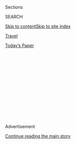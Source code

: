 <div id="app">

<div>

<div>

<div>

<div class="NYTAppHideMasthead css-1q2w90k e1suatyy0">

<div class="section css-ui9rw0 e1suatyy2">

<div class="css-eph4ug er09x8g0">

<div class="css-6n7j50">

</div>

<span class="css-1dv1kvn">Sections</span>

<div class="css-10488qs">

<span class="css-1dv1kvn">SEARCH</span>

</div>

[Skip to content](#site-content)[Skip to site index](#site-index)

</div>

<div id="masthead-section-label" class="css-1wr3we4 eaxe0e00">

[Travel](https://www.nytimes.com/section/travel)

</div>

<div class="css-10698na e1huz5gh0">

</div>

</div>

<div id="masthead-bar-one" class="section hasLinks css-15hmgas e1csuq9d3">

<div class="css-uqyvli e1csuq9d0">

</div>

<div class="css-1uqjmks e1csuq9d1">

</div>

<div class="css-9e9ivx">

[](https://myaccount.nytimes.com/auth/login?response_type=cookie&client_id=vi)

</div>

<div class="css-1bvtpon e1csuq9d2">

[Today’s Paper](https://www.nytimes.com/section/todayspaper)

</div>

</div>

</div>

</div>

<div data-aria-hidden="false">

<div id="site-content" role="main">

<div>

<div class="css-1aor85t" style="opacity:0.000000001;z-index:-1;visibility:hidden">

<div class="css-1hqnpie">

<div class="css-epjblv">

<span class="css-17xtcya">[Travel](/section/travel)</span><span class="css-x15j1o">|</span><span class="css-fwqvlz">Be
Among the First to Visit North Macedonia</span>

</div>

<div class="css-k008qs">

<div class="css-1iwv8en">

<span class="css-18z7m18"></span>

<div>

</div>

</div>

<span class="css-1n6z4y">https://nyti.ms/2Jq47Vo</span>

<div class="css-1705lsu">

<div class="css-4xjgmj">

<div class="css-4skfbu" role="toolbar" data-aria-label="Social Media Share buttons, Save button, and Comments Panel with current comment count" data-testid="share-tools">

  - 
  - 
  - 
  - 
    
    <div class="css-6n7j50">
    
    </div>

  - 

</div>

</div>

</div>

</div>

</div>

</div>

<div id="NYT_TOP_BANNER_REGION" class="css-13pd83m">

</div>

<div id="top-wrapper" class="css-1sy8kpn">

<div id="top-slug" class="css-l9onyx">

Advertisement

</div>

[Continue reading the main story](#after-top)

<div class="ad top-wrapper" style="text-align:center;height:100%;display:block;min-height:250px">

<div id="top" class="place-ad" data-position="top" data-size-key="top">

</div>

</div>

<div id="after-top">

</div>

</div>

<div>

<div id="sponsor-wrapper" class="css-1hyfx7x">

<div id="sponsor-slug" class="css-19vbshk">

Supported by

</div>

[Continue reading the main story](#after-sponsor)

<div id="sponsor" class="ad sponsor-wrapper" style="text-align:center;height:100%;display:block">

</div>

<div id="after-sponsor">

</div>

</div>

<div class="css-186x18t">

heads up

</div>

<div class="css-1vkm6nb ehdk2mb0">

# Be Among the First to Visit North Macedonia

</div>

It is an ancient land, but as of February it has a new name, giving
travelers seeking a cool passport stamp a novel reason to
visit.<span class="css-8l6xbc evw5hdy0"> </span>

<div class="css-79elbk" data-testid="photoviewer-wrapper">

<div class="css-z3e15g" data-testid="photoviewer-wrapper-hidden">

</div>

<div class="css-1a48zt4 ehw59r15" data-testid="photoviewer-children">

![<span class="css-16f3y1r e13ogyst0" data-aria-hidden="true">A view of
the Bridge of Civilizations in Skopje, the capital of North Macedonia.
The bridge is lined with sculptures of important historical
figures.</span><span class="css-cnj6d5 e1z0qqy90" itemprop="copyrightHolder"><span class="css-1ly73wi e1tej78p0">Credit...</span><span><span>Marko
Risovic for The New York
Times</span></span></span>](https://static01.nyt.com/images/2019/05/19/travel/17North-Macedonia1/17North-Macedonia1-articleLarge.jpg?quality=75&auto=webp&disable=upscale)

</div>

</div>

<div class="css-18e8msd">

<div class="css-vp77d3 epjyd6m0">

<div class="css-1baulvz">

By <span class="css-1baulvz last-byline" itemprop="name">Alex
Crevar</span>

</div>

</div>

  - May 17, 2019

  - 
    
    <div class="css-4xjgmj">
    
    <div class="css-d8bdto" role="toolbar" data-aria-label="Social Media Share buttons, Save button, and Comments Panel with current comment count" data-testid="share-tools">
    
      - 
      - 
      - 
      - 
        
        <div class="css-6n7j50">
        
        </div>
    
      - 
    
    </div>
    
    </div>

</div>

</div>

<div class="section meteredContent css-1r7ky0e" name="articleBody" itemprop="articleBody">

<div class="css-1fanzo5 StoryBodyCompanionColumn">

<div class="css-53u6y8">

The world has a newly named country, [North
Macedonia](https://www.nytimes.com/2020/07/14/world/europe/north-macedonia-election-zoran-zaev.html).
And that is good news for regional relations and travelers, who are
visiting the southeastern corner of Europe in growing numbers.

In February, “the former Yugoslav Republic of Macedonia” — as the United
Nations referred to the Balkan country during its admittance in 1993 —
officially became the Republic of North Macedonia.

For many who know this nation in the heart of the Balkan Peninsula
simply as “Macedonia,” this may seem like semantics. It is not.
Macedonia agreed to change its name to resolve a decades-old dispute
with neighboring Greece, and, in return, Greece said it would drop its
objection to the neighboring country’s entry into the European Union and
NATO. Greece had long opposed the name “Macedonia,” saying it implied
territorial aspirations over the northern Greek region of the same name.

For travelers, the end of the dispute means a new passport stamp and a
novel reason to discover this nascent, yet ancient land, which is about
the size of New Hampshire and borders Greece, Bulgaria, Serbia, Kosovo
and Albania.

</div>

</div>

<div class="css-1fanzo5 StoryBodyCompanionColumn">

<div class="css-53u6y8">

Dense with old-world culture, rustic gourmet cuisine, mountain chains,
remote villages, and some of the oldest and deepest lakes in Europe, the
country is a synapse connecting traditions on the crossroads between
empires — Greek, Macedonian, Roman, Byzantine, Ottoman —where the
Occident and Orient have long found middle ground.

</div>

</div>

<div class="css-79elbk" data-testid="photoviewer-wrapper">

<div class="css-z3e15g" data-testid="photoviewer-wrapper-hidden">

</div>

<div class="css-1a48zt4 ehw59r15" data-testid="photoviewer-children">

![<span class="css-16f3y1r e13ogyst0" data-aria-hidden="true">Skopje
Fortress is in the old town of Skopje, the capital of North
Macedonia.</span><span class="css-cnj6d5 e1z0qqy90" itemprop="copyrightHolder"><span class="css-1ly73wi e1tej78p0">Credit...</span><span>Marko
Risovic for The New York
Times</span></span>](https://static01.nyt.com/images/2019/05/17/travel/17North-Macedonia2/17North-Macedonia2-articleLarge.jpg?quality=75&auto=webp&disable=upscale)

</div>

</div>

<div class="css-1fanzo5 StoryBodyCompanionColumn">

<div class="css-53u6y8">

The hope is that the name change will, in part, inspire a publicity
makeover.

“What the agreement does, in my opinion, is take away our philosophical
boundaries,” said Aleksandar Donev, Macedonia’s former director of the
Agency for Promotion and Support of Tourism. “It takes away the word
‘former’ from our name, and stops defining us as something we were in
the past. It sets us free to be present with a much clearer and positive
vision for our future.”

Mr. Donev is now the owner of
[Mustseedonia](http://www.mustseedonia.com/), a sustainability
consultancy and travel operation that leads eco-adventure tours. He sat
at a cafe on a bistro-lined street in the Debar Maalo neighborhood of
North Macedonia’s capital, Skopje, a city with a millennia-old heart
where business meetings often turn into multicourse, three-hour lunches.

</div>

</div>

<div class="css-1fanzo5 StoryBodyCompanionColumn">

<div class="css-53u6y8">

“Our physical strengths and the cultural experiences that we’ve been
perfecting for centuries — like our food, wine and traditions — have
never been in question,” he said.

</div>

</div>

<div>

</div>

<div class="css-1fanzo5 StoryBodyCompanionColumn">

<div class="css-53u6y8">

The crux of the issue between Greece and North Macedonia — once a
republic within Yugoslavia from the end of the Second World War until
1991, when it declared independence — stems from the fact that Greece
has its own province named Macedonia, which borders the country of North
Macedonia. The Greeks have long argued that an independent nation of the
same name on its northern frontier represented a territorial threat.

</div>

</div>

<div class="css-79elbk" data-testid="photoviewer-wrapper">

<div class="css-z3e15g" data-testid="photoviewer-wrapper-hidden">

</div>

<div class="css-1a48zt4 ehw59r15" data-testid="photoviewer-children">

<div class="css-1xdhyk6 erfvjey0">

<span class="css-1ly73wi e1tej78p0">Image</span>

<div class="css-zjzyr8">

<div data-testid="lazyimage-container" style="height:257.77777777777777px">

</div>

</div>

</div>

<span class="css-16f3y1r e13ogyst0" data-aria-hidden="true">The Dushan
Bridge over the Vardar River in North Macedonia’s capital,
Skopje.</span><span class="css-cnj6d5 e1z0qqy90" itemprop="copyrightHolder"><span class="css-1ly73wi e1tej78p0">Credit...</span><span>Marko
Risovic for The New York Times</span></span>

</div>

</div>

<div class="css-1fanzo5 StoryBodyCompanionColumn">

<div class="css-53u6y8">

The accord, which quelled those territorial tensions by adding the
geographical determinant, North, was the culmination of many years of
United Nations-mediated negotiations that had intensified in recent
months amid hopes by Western governments that a breakthrough would allow
newly named North Macedonia to join the international alliances and
would stabilize the western Balkans.

Kocho Angjushev, North Macedonia’s deputy prime minister, said the
country is already seeing an uptick in favorable publicity, which he
believes increases its economic potential.

Arguably, this positive surge is coming at the right time for the nation
— just before tourism high season, which traditionally extends from late
spring into the autumn. The timing also dovetails well for travelers to
discover the Balkan region, one of the continent’s burgeoning cultural
and adventure destinations.

A microcosm of the region, North Macedonia stuffs the entire gamut of
Balkan experiences into its small size. Travelers sleep in nomadic
shepherd settlements and huts during multiday hikes. They dance in
nightclubs until the early morning hours. And they stumble upon
traditional festivals in villages, where horn-and-drum rhythms pulsate
and tables overflow with grilled meats, vegetables, cheeses and breads —
and excellent local wine.

</div>

</div>

<div class="css-79elbk" data-testid="photoviewer-wrapper">

<div class="css-z3e15g" data-testid="photoviewer-wrapper-hidden">

</div>

<div class="css-1a48zt4 ehw59r15" data-testid="photoviewer-children">

<div class="css-1xdhyk6 erfvjey0">

<span class="css-1ly73wi e1tej78p0">Image</span>

<div class="css-zjzyr8">

<div data-testid="lazyimage-container" style="height:257.77777777777777px">

</div>

</div>

</div>

<span class="css-16f3y1r e13ogyst0" data-aria-hidden="true">The Debar
Maalo neighborhood in Skopje is known as the bohemian quarters. Lined
with restaurants and cafes, it attracts both locals and
tourists.</span><span class="css-cnj6d5 e1z0qqy90" itemprop="copyrightHolder"><span class="css-1ly73wi e1tej78p0">Credit...</span><span>Marko
Risovic for The New York Times</span></span>

</div>

</div>

<div class="css-1fanzo5 StoryBodyCompanionColumn">

<div class="css-53u6y8">

A dream for do-it-yourself adventurers, North Macedonia’s mountains run
down its western edge and form the border with Kosovo and then Albania
before reaching Greece. Along the string of peaks, three national parks
and the enormous Lake Ohrid dominate the landscape. In 1980, Unesco
inscribed the Ohrid region, where centuries-old Orthodox Christian
monasteries perch atop hills overlooking the water, as “one of the
oldest human settlements in Europe.”

Further north, just off Skopje’s main square, travelers can embrace the
city’s historic diversity in the Ottoman-era bazaar, known as Carsija
(CHAR-she-yah). Here, cobblers, jewelers, cafes, wine bars, markets,
souvenir shops and restaurants share street space along the tangle of
flagstone pedestrian avenues winding through the district.

“My main hope and feeling is that North Macedonia’s name change
represents a positive sense of freedom for locals and travelers alike,”
said Mr. Donev, the tour operator. “By working to ease tensions with a
neighbor, we are setting a clear message and example to visitors,
citizens, the region, and the world about the power of compromise and
understanding. Love of one’s country is important, but why should love
stop at a border?”

-----

*Follow* [*NY Times Travel on
Twitter*](https://twitter.com/nytimestravel)*,*
[*Instagram*](https://www.instagram.com/nytimestravel/) *and*
[*Facebook*](https://www.facebook.com/nytimestravel/)*.* ****** [*Get
weekly updates from our Travel Dispatch newsletter, with tips on
traveling smarter, destination coverage and photos from all over the
world.*](https://www.nytimes.com/newsletters/traveldispatch?module=inline)

</div>

</div>

</div>

<div>

</div>

<div>

</div>

<div>

</div>

<div>

<div id="bottom-wrapper" class="css-1ede5it">

<div id="bottom-slug" class="css-l9onyx">

Advertisement

</div>

[Continue reading the main story](#after-bottom)

<div id="bottom" class="ad bottom-wrapper" style="text-align:center;height:100%;display:block;min-height:90px">

</div>

<div id="after-bottom">

</div>

</div>

</div>

</div>

</div>

## Site Index

<div>

</div>

## Site Information Navigation

  - [© <span>2020</span> <span>The New York Times
    Company</span>](https://help.nytimes.com/hc/en-us/articles/115014792127-Copyright-notice)

<!-- end list -->

  - [NYTCo](https://www.nytco.com/)
  - [Contact
    Us](https://help.nytimes.com/hc/en-us/articles/115015385887-Contact-Us)
  - [Work with us](https://www.nytco.com/careers/)
  - [Advertise](https://nytmediakit.com/)
  - [T Brand Studio](http://www.tbrandstudio.com/)
  - [Your Ad
    Choices](https://www.nytimes.com/privacy/cookie-policy#how-do-i-manage-trackers)
  - [Privacy](https://www.nytimes.com/privacy)
  - [Terms of
    Service](https://help.nytimes.com/hc/en-us/articles/115014893428-Terms-of-service)
  - [Terms of
    Sale](https://help.nytimes.com/hc/en-us/articles/115014893968-Terms-of-sale)
  - [Site Map](https://spiderbites.nytimes.com)
  - [Help](https://help.nytimes.com/hc/en-us)
  - [Subscriptions](https://www.nytimes.com/subscription?campaignId=37WXW)

</div>

</div>

</div>

</div>
